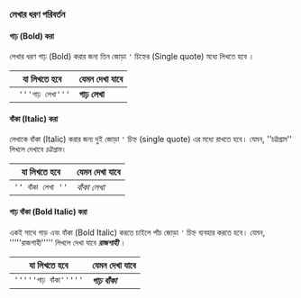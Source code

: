### লেখার ধরণ পরিবর্তন

#### গাঢ় (Bold) করা

লেখার ধরণ গাঢ় (Bold) করার জন্য তিন জোড়া `'` চিহ্নের (Single quote) মধ্যে লিখতে হবে ।

| যা লিখতে হবে | যেমন দেখা যাবে |
| --- | --- |
| ` '''গাঢ় লেখা'''` | **গাঢ় লেখা** |


#### বাঁকা (Italic) করা

লেখাকে বাঁকা (Italic) করার জন্য দুই জোড়া `'` চিহ্ন (single quote) এর মধ্যে রাখতে হবে। যেমন, ''চট্টগ্রাম'' লিখলে দেখাবে *চট্টগ্রাম*।

| যা লিখতে হবে | যেমন দেখা যাবে |
| --- | --- |
| `'' বাঁকা লেখা ''` | *বাঁকা লেখা* |


#### গাঢ় বাঁকা (Bold Italic) করা

একই সাথে গাড় এবং বাঁকা (Bold Italic) করতে চাইলে পাঁচ জোড়া `'` চিহ্ন ব্যবহার করতে হবে। যেমন, '''''রাজশাহী''''' লিখলে দেখা যাবে ***রাজশাহী***   ।

| যা লিখতে হবে | যেমন দেখা যাবে |
| --- | --- |
| `'''''গাঢ় বাঁকা'''''` | ***গাঢ় বাঁকা*** |
